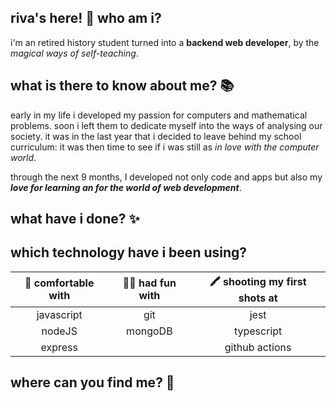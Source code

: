 ## riva's here! 👋 who am i?

i'm an retired history student turned into a **backend web developer**, by the *magical ways of self-teaching*. 

## what is there to know about me? 📚 
  
early in my life i developed my passion for computers and mathematical problems. soon i left them to dedicate myself into the ways of analysing our society. it was in the last year that i decided to leave behind my school curriculum: it was then time to see if i was still as *in love with the computer world*.

through the next 9 months, I developed not only code and apps but also my ***love for learning an for the world of web development***.

## what have i done? ✨ 

## which technology have i been using?  
| 🧪 comfortable with  | 🤸‍♀️ had fun with  | 🖍️ shooting my first shots at |
| :---:             |    :----:     |          :---:             |
| javascript        | git           | jest                       |
| nodeJS            | mongoDB       | typescript                 |
| express           |               | github actions             |

## where can you find me? 💌  
